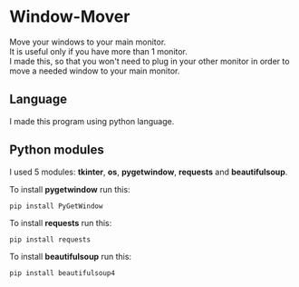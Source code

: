 # Window-Mover
Move your windows to your main monitor.  
It is useful only if you have more than 1 monitor.  
I made this, so that you won't need to plug in your other monitor in order to move a needed window to your main monitor.

## Language
I made this program using python language.

## Python modules
I used 5 modules: **tkinter**, **os**, **pygetwindow**, **requests** and **beautifulsoup**.  

To install **pygetwindow** run this:
```
pip install PyGetWindow
```
To install **requests** run this:
```
pip install requests
```
To install **beautifulsoup** run this:
```
pip install beautifulsoup4
```
